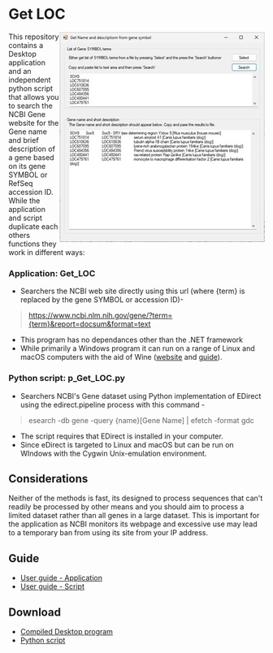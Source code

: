 # Get LOC

<img align="right" src="Guide/images/introdution.jpg">

This repository contains a Desktop application and an independent python script that allows you to search the NCBI Gene website for the Gene name and brief description of a gene based on its gene SYMBOL or RefSeq accession ID. While the application and script duplicate each others functions they work in different ways:

### Application: Get_LOC
* Searchers the NCBI web site directly using this url (where {term} is replaced by the gene SYMBOL or accession ID)-  
>  https://www.ncbi.nlm.nih.gov/gene/?term={term}&report=docsum&format=text          
* This program has no dependances other than the .NET framework
* While primarily a Windows program it can run on a range of Linux and macOS computers with the aid of Wine ([website](https://www.winehq.org/) and [guide](https://github.com/msjimc/RunningWindowsProgramsOnLinux)).

### Python script: p_Get_LOC.py   
* Searchers NCBI's Gene dataset using Python implementation of EDirect using the edirect.pipeline process with this command -   
> esearch -db gene -query {name}[Gene Name] | efetch -format gdc     

* The script requires that EDirect is installed in your computer.
* Since eDirect is targeted to Linux and macOS but can be run on WIndows with the Cygwin Unix-emulation environment.  

## Considerations
Neither of the methods is fast, its designed to process sequences that can't readily be processed by other means and you should aim to process a limited dataset rather than all genes in a large dataset. This is important for the application as NCBI monitors its webpage and excessive use may lead to a temporary ban from using its site from your IP address.   

## Guide

* [User guide - Application](Guide/README.md) 
* [User guide - Script](Python%20script%20for%20eDirect//README.md) 

## Download
* [Compiled Desktop program](Program/)
* [Python script](Python%20script%20for%20eDirect/)